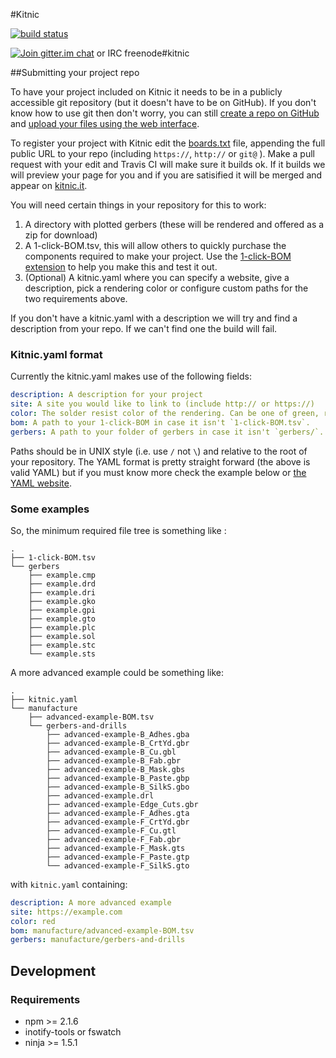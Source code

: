 #Kitnic

[![build status][1]](https://travis-ci.org/monostable/kitnic)

[![Join gitter.im chat][2]](https://gitter.im/monostable/kitnic) or IRC freenode#kitnic

##Submitting your project repo

To have your project included on Kitnic it needs to be in a publicly accessible
git repository (but it doesn't have to be on GitHub). If you don't know how to
use git then don't worry, you can still [create a repo on GitHub][4] and [upload your
files using the web interface][5].

To register your project with Kitnic edit the [boards.txt](boards.txt) file,
appending the full public URL to your repo (including `https://`, `http://` or
`git@` ). Make a pull request with your edit and Travis CI will make sure it
builds ok. If it builds we will preview your page for you and if you are
satisified it will be merged and appear on [kitnic.it](http://kitnic.it).

You will need certain things in your repository for this to work:

1. A directory with plotted gerbers (these will be rendered and offered as a zip for download)
1. A 1-click-BOM.tsv, this will allow others to quickly purchase the components required to make your project. Use the [1-click-BOM extension](http://1clickBOM.com) to help you make this and test it out.
1. (Optional) A kitnic.yaml where you can specify a website, give a description, pick a rendering color or configure custom paths for the two requirements above.

If you don't have a kitnic.yaml with a description we will try and find a
description from your repo. If we can't find one the build will fail.

### Kitnic.yaml format

Currently the kitnic.yaml makes use of the following fields:

```yaml
description: A description for your project
site: A site you would like to link to (include http:// or https://)
color: The solder resist color of the rendering. Can be one of green, red, blue, black, white, orange, purple or yellow.
bom: A path to your 1-click-BOM in case it isn't `1-click-BOM.tsv`.
gerbers: A path to your folder of gerbers in case it isn't `gerbers/`.
```
Paths should be in UNIX style (i.e. use `/` not `\`) and relative to the root of your
repository. The YAML format is pretty straight forward (the above is valid
YAML) but if you must know more check the example below or [the YAML website][6].

### Some examples

So, the minimum required file tree is something like :

```
.
├── 1-click-BOM.tsv
└── gerbers
    ├── example.cmp
    ├── example.drd
    ├── example.dri
    ├── example.gko
    ├── example.gpi
    ├── example.gto
    ├── example.plc
    ├── example.sol
    ├── example.stc
    └── example.sts
```

A more advanced example could be something like:

```
.
├── kitnic.yaml
└── manufacture
    ├── advanced-example-BOM.tsv
    └── gerbers-and-drills
        ├── advanced-example-B_Adhes.gba
        ├── advanced-example-B_CrtYd.gbr
        ├── advanced-example-B_Cu.gbl
        ├── advanced-example-B_Fab.gbr
        ├── advanced-example-B_Mask.gbs
        ├── advanced-example-B_Paste.gbp
        ├── advanced-example-B_SilkS.gbo
        ├── advanced-example.drl
        ├── advanced-example-Edge_Cuts.gbr
        ├── advanced-example-F_Adhes.gta
        ├── advanced-example-F_CrtYd.gbr
        ├── advanced-example-F_Cu.gtl
        ├── advanced-example-F_Fab.gbr
        ├── advanced-example-F_Mask.gts
        ├── advanced-example-F_Paste.gtp
        └── advanced-example-F_SilkS.gto
```

with `kitnic.yaml` containing:

```yaml
description: A more advanced example
site: https://example.com
color: red
bom: manufacture/advanced-example-BOM.tsv
gerbers: manufacture/gerbers-and-drills
```


## Development
### Requirements

- npm >= 2.1.6
- inotify-tools or fswatch
- ninja >= 1.5.1

[1]: https://travis-ci.org/monostable/kitnic.svg?branch=master
[2]: https://badges.gitter.im/monostable/kitnic.svg
[3]: https://github.com/monostable/1clickBOM#usage
[4]: https://help.github.com/articles/create-a-repo/
[5]: https://help.github.com/articles/adding-a-file-to-a-repository/
[6]: http://www.yaml.org/start.html
